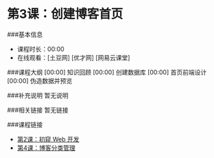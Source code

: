 第3课：创建博客首页
==========================

###基本信息
- 课程时长：00:00
- 在线观看：[土豆网] [优才网] [网易云课堂]

###课程大纲
	[00:00] 知识回顾
	[00:00] 创建数据库
	[00:00] 首页前端设计
	[00:00] 伪造数据并预览
	
###补充说明
暂无说明

###相关链接
暂无链接

###课程链接
- [第2课：初窥 Web 开发](../lecture2/lecture2.md)
- [第4课：博客分类管理](../lecture4/lecture4.md)